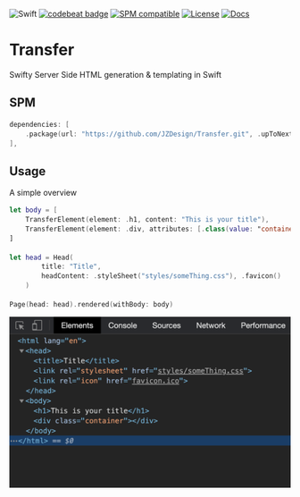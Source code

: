 ![Swift](https://github.com/JZDesign/Transfer/workflows/Swift/badge.svg) [![codebeat badge](https://codebeat.co/badges/d7b361b5-e7c9-45b7-8d5c-6eaffb058798)](https://codebeat.co/projects/github-com-jzdesign-transfer-main) [![SPM compatible](https://img.shields.io/badge/SPM-Compatible-e66f20.svg?style=flat)](https://github.com/apple/swift-package-manager) [![License](https://img.shields.io/badge/License-MIT-335577.svg?style=flat)](https://github.com/JZDesign/Transfer/blob/master/LICENSE) [![Docs](https://img.shields.io/badge/Jazzy-Documentation-634fb3.svg?style=flat)](https://jzdesign.github.io/Transfer/)

# Transfer

Swifty Server Side HTML generation & templating in Swift

## SPM 

```swift
dependencies: [
    .package(url: "https://github.com/JZDesign/Transfer.git", .upToNextMajor(from: "0.01.0"))
],
```

## Usage

A simple overview

```swift
let body = [
    TransferElement(element: .h1, content: "This is your title"),
    TransferElement(element: .div, attributes: [.class(value: "container")], content: someDivContent)
]

let head = Head(
        title: "Title", 
        headContent: .styleSheet("styles/someThing.css"), .favicon()
    )

Page(head: head).rendered(withBody: body)
```


![Rendered HTML Result](img/rendered_html.png)